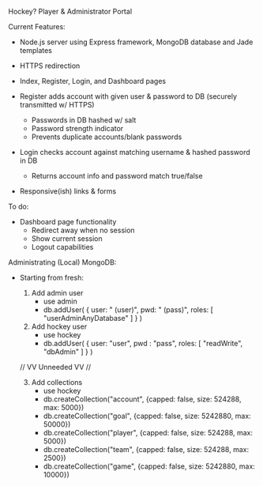 Hockey? Player & Administrator Portal

Current Features:

- Node.js server using Express framework, MongoDB database and Jade templates
- HTTPS redirection
- Index, Register, Login, and Dashboard pages
- Register adds account with given user & password to DB (securely transmitted w/ HTTPS)
	- Passwords in DB hashed w/ salt
	- Password strength indicator
	- Prevents duplicate accounts/blank passwords

- Login checks account against matching username & hashed password in DB
	- Returns account info and password match true/false

- Responsive(ish) links & forms

To do:

- Dashboard page functionality
	- Redirect away when no session
	- Show current session
	- Logout capabilities


Administrating (Local) MongoDB:

- Starting from fresh:
	1. Add admin user
		- use admin
		- db.addUser( { user: "<username> (user)",
						pwd: "<password> (pass)",
						roles: [ "userAdminAnyDatabase" ] } )
	2. Add hockey user
		- use hockey
		- db.addUser( { user: "user",
						pwd : "pass",
						roles: [ "readWrite", "dbAdmin" ] } )
	
	// VV Unneeded VV //

	3. Add collections
		- use hockey
		- db.createCollection("account", {capped: false, size: 524288, max: 5000})
		- db.createCollection("goal", {capped: false, size: 5242880, max: 50000})
		- db.createCollection("player", {capped: false, size: 524288, max: 5000})
		- db.createCollection("team", {capped: false, size: 524288, max: 2500})
		- db.createCollection("game", {capped: false, size: 5242880, max: 10000})